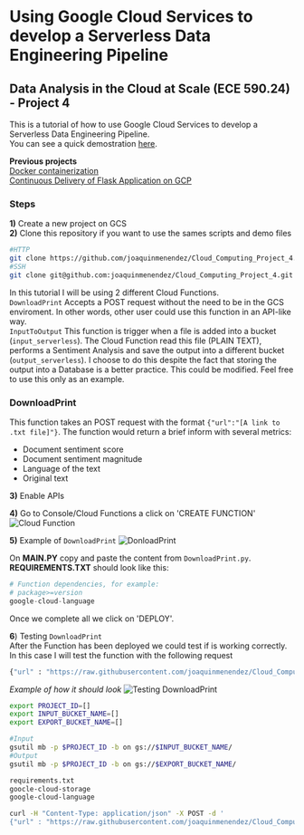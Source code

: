 # Using Google Cloud Services to develop a Serverless Data Engineering Pipeline
## Data Analysis in the Cloud at Scale (ECE 590.24) - Project 4

This is a tutorial of how to use Google Cloud Services to develop a Serverless Data Engineering Pipeline.<br> You can see a quick demostration [here](https://youtu.be/4PwVkW0_wB8).

**Previous projects**<br>
[Docker containerization](https://github.com/joaquinmenendez/Cloud_Computing_Project_2)<br>
[Continuous Delivery of Flask Application on GCP](https://github.com/joaquinmenendez/Cloud_Computing_Project_1)<br>

### Steps
**1)** Create a new project on GCS<br>
**2)** Clone this repository if you want to use the sames scripts and demo files<br>
```bash
#HTTP
git clone https://github.com/joaquinmenendez/Cloud_Computing_Project_4.git
#SSH
git clone git@github.com:joaquinmenendez/Cloud_Computing_Project_4.git
```

In this tutorial I will be using 2 different Cloud Functions.<br>
`DownloadPrint` Accepts a POST request without the need to be in the GCS enviroment. In other words, other user could use this function in an API-like way. <br>
`InputToOutput` This function is trigger when a file is added into a bucket (`input_serverless`). The Cloud Function read this file (PLAIN TEXT), performs a Sentiment Analysis and save the output into a different bucket (`output_serverless`). I choose to do this despite the fact that storing the output into a Database is a better practice. This could be modified. Feel free to use this only as an example.

### DownloadPrint

This function takes an POST request with the format `{"url":"[A link to .txt file]"}`. The function would return a brief inform with several metrics: 
- Document sentiment score
- Document sentiment magnitude
- Language of the text
- Original text

**3)** Enable APIs

**4)** Go to Console/Cloud Functions a click on 'CREATE FUNCTION'
![Cloud Function](https://user-images.githubusercontent.com/43391630/77852144-f9f23300-71aa-11ea-936b-9c811145e740.png) <!-- .element height="50%" width="50%" -->

**5)** Example of `DownloadPrint`
![DonloadPrint](https://user-images.githubusercontent.com/43391630/77869995-40c54480-720e-11ea-8211-97903d5d37dc.png) <!-- .element height="50%" width="50%" -->

On **MAIN.PY** copy and paste the content from `DownloadPrint.py`.<br>
**REQUIREMENTS.TXT** should look like this:<br>
```python
# Function dependencies, for example:
# package>=version
google-cloud-language
```
Once we complete all we click on 'DEPLOY'.

**6**) Testing `DownloadPrint`<br>
After the Function has been deployed we could test if is working correctly. In this case I will test the function with the following request
```bash
{"url" : "https://raw.githubusercontent.com/joaquinmenendez/Cloud_Computing_Project_4/master/spanish_demo.txt"}
```
*Example of how it should look*
![Testing DownloadPrint](https://user-images.githubusercontent.com/43391630/77870494-8fbfa980-720f-11ea-8c96-9d52cf6b228c.png)





```bash
export PROJECT_ID=[]
export INPUT_BUCKET_NAME=[]
export EXPORT_BUCKET_NAME=[]
```
```bash
#Input
gsutil mb -p $PROJECT_ID -b on gs://$INPUT_BUCKET_NAME/
#Output
gsutil mb -p $PROJECT_ID -b on gs://$EXPORT_BUCKET_NAME/
```

```bash
requirements.txt
goocle-cloud-storage
google-cloud-language
```

```bash
curl -H "Content-Type: application/json" -X POST -d '
{"url" : "https://raw.githubusercontent.com/joaquinmenendez/Cloud_Computing_Project_4/master/spanish_demo.txt"}' https://us-central1-project3-serverless.cloudfunctions.net/DownloadPrint
```
